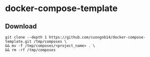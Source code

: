 # docker-compose-template

## Download
```
git clone --depth 1 https://github.com/cuongnb14/docker-compose-template.git /tmp/composes \
&& mv -f /tmp/composes/<project_name> . \
&& rm -rf /tmp/composes
```
